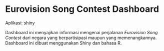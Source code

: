 # Eurovision Song Contest Dashboard

Aplikasi: [shiny](https://taruma.shinyapps.io/eurovison-song-contest/)

Dashboard ini menyajikan informasi mengenai perjalanan _Eurovision Song Contest_ dari negara yang berpartisipasi maupun yang memenangkannya. Dashboard ini dibuat menggunakan Shiny dan bahasa R. 

